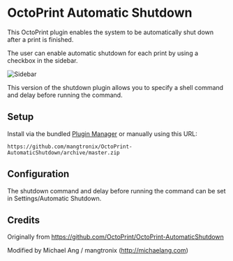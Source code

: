 # OctoPrint Automatic Shutdown

This OctoPrint plugin enables the system to be automatically shut down after a print is finished.

The user can enable automatic shutdown for each print by using a checkbox in the sidebar.

![Sidebar](http://i.imgur.com/e79FxXv.png)

This version of the shutdown plugin allows you to specify a shell command and delay before running the command.

## Setup

Install via the bundled [Plugin Manager](https://github.com/foosel/OctoPrint/wiki/Plugin:-Plugin-Manager)
or manually using this URL:

    https://github.com/mangtronix/OctoPrint-AutomaticShutdown/archive/master.zip

## Configuration

The shutdown command and delay before running the command can be set in Settings/Automatic Shutdown.

## Credits

Originally from https://github.com/OctoPrint/OctoPrint-AutomaticShutdown

Modified by Michael Ang / mangtronix (http://michaelang.com)